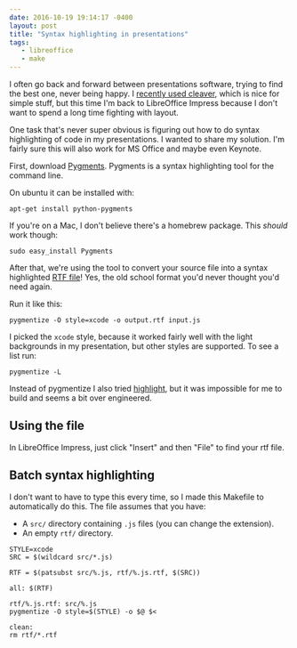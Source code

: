 ```yaml
---
date: 2016-10-19 19:14:17 -0400
layout: post
title: "Syntax highlighting in presentations"
tags:
   - libreoffice 
   - make  
---
```


I often go back and forward between presentations software, trying to find
the best one, never being happy. I [recently used cleaver][1], which is nice
for simple stuff, but this time I'm back to LibreOffice Impress because I
don't want to spend a long time fighting with layout.

One task that's never super obvious is figuring out how to do syntax
highlighting of code in my presentations. I wanted to share my solution. I'm
fairly sure this will also work for MS Office and maybe even Keynote.

First, download [Pygments][2]. Pygments is a syntax highlighting tool for the
command line.

On ubuntu it can be installed with:

    apt-get install python-pygments

If you're on a Mac, I don't believe there's a homebrew package. This _should_
work though:

    sudo easy_install Pygments

After that, we're using the tool to convert your source file into a syntax
highlighted [RTF file][3]! Yes, the old school format you'd never thought
you'd need again.

Run it like this:

    pygmentize -O style=xcode -o output.rtf input.js

I picked the `xcode` style, because it worked fairly well with the light
backgrounds in my presentation, but other styles are supported. To see a list
run:

    pygmentize -L

Instead of pygmentize I also tried [highlight][4], but it was impossible for
me to build and seems a bit over engineered.

Using the file
--------------

In LibreOffice Impress, just click "Insert" and then "File" to find your rtf
file.


Batch syntax highlighting
-------------------------

I don't want to have to type this every time, so I made this Makefile to
automatically do this. The file assumes that you have:

* A `src/` directory containing `.js` files (you can change the extension).
* An empty `rtf/` directory.

```make
STYLE=xcode
SRC = $(wildcard src/*.js)

RTF = $(patsubst src/%.js, rtf/%.js.rtf, $(SRC))

all: $(RTF)

rtf/%.js.rtf: src/%.js
pygmentize -O style=$(STYLE) -o $@ $<

clean:
rm rtf/*.rtf
```


[1]: https://evertpot.com/go-for-php-programmers/
[2]: http://pygments.org/docs/cmdline/
[3]: https://en.wikipedia.org/wiki/Rich_Text_Format
[4]: http://www.andre-simon.de/doku/highlight/en/highlight.php
